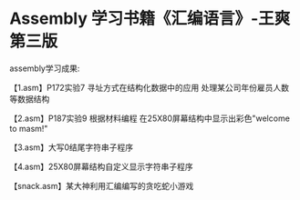 # Assembly 学习书籍《汇编语言》-王爽第三版
assembly学习成果:

【1.asm】P172实验7 寻址方式在结构化数据中的应用 处理某公司年份雇员人数等数据结构

【2.asm】P187实验9 根据材料编程 在25X80屏幕结构中显示出彩色"welcome to masm!"

【3.asm】大写0结尾字符串子程序

【4.asm】25X80屏幕结构自定义显示字符串子程序

【snack.asm】某大神利用汇编编写的贪吃蛇小游戏



